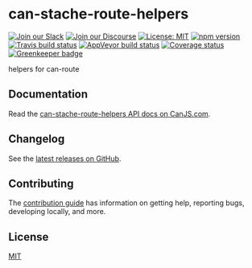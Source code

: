 # can-stache-route-helpers

[![Join our Slack](https://img.shields.io/badge/slack-join%20chat-611f69.svg)](https://www.bitovi.com/community/slack?utm_source=badge&utm_medium=badge&utm_campaign=pr-badge&utm_content=badge)
[![Join our Discourse](https://img.shields.io/discourse/https/forums.bitovi.com/posts.svg)](https://forums.bitovi.com/?utm_source=badge&utm_medium=badge&utm_campaign=pr-badge&utm_content=badge)
[![License: MIT](https://img.shields.io/badge/license-MIT-blue.svg)](https://github.com/canjs/can-stache-route-helpers/blob/master/LICENSE)
[![npm version](https://badge.fury.io/js/can-stache-route-helpers.svg)](https://www.npmjs.com/package/can-stache-route-helpers)
[![Travis build status](https://travis-ci.org/canjs/can-stache-route-helpers.svg?branch=master)](https://travis-ci.org/canjs/can-stache-route-helpers)
[![AppVeyor build status](https://ci.appveyor.com/api/projects/status/github/canjs/can-stache-route-helpers?branch=master&svg=true)](https://ci.appveyor.com/project/matthewp/can-stache-route-helpers)
[![Coverage status](https://coveralls.io/repos/github/canjs/can-stache-route-helpers/badge.svg?branch=master)](https://coveralls.io/github/canjs/can-stache-route-helpers?branch=master)
[![Greenkeeper badge](https://badges.greenkeeper.io/canjs/can-stache-route-helpers.svg)](https://greenkeeper.io/)

helpers for can-route

## Documentation

Read the [can-stache-route-helpers API docs on CanJS.com](https://canjs.com/doc/can-stache-route-helpers.html).

## Changelog

See the [latest releases on GitHub](https://github.com/canjs/can-stache-route-helpers/releases).

## Contributing

The [contribution guide](https://github.com/canjs/can-stache-route-helpers/blob/master/CONTRIBUTING.md) has information on getting help, reporting bugs, developing locally, and more.

## License

[MIT](https://github.com/canjs/can-stache-route-helpers/blob/master/LICENSE)
